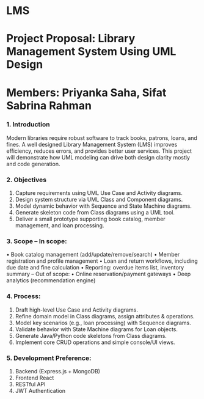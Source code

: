 # LMS
# Project Proposal: Library Management System Using UML Design 
# Members: Priyanka Saha, Sifat Sabrina Rahman 
### 1. Introduction 
Modern libraries require robust software to track books, patrons, loans, and fines. A well
designed Library Management System (LMS) improves efficiency, reduces errors, and 
provides better user services. This project will demonstrate how UML modeling can drive 
both design clarity mostly and code generation. 
### 2. Objectives 
1. Capture requirements using UML Use Case and Activity diagrams. 
2. Design system structure via UML Class and Component diagrams. 
3. Model dynamic behavior with Sequence and State Machine diagrams. 
4. Generate skeleton code from Class diagrams using a UML tool. 
5. Deliver a small prototype supporting book catalog, member management, and 
loan processing. 
### 3. Scope – In scope: 
• Book catalog management (add/update/remove/search) 
• Member registration and profile management 
• Loan and return workflows, including due date and fine calculation 
• Reporting: overdue items list, inventory summary – Out of scope: 
• Online reservation/payment gateways 
• Deep analytics (recommendation engine) 
### 4. Process: 
1. Draft high-level Use Case and Activity diagrams. 
2. Refine domain model in Class diagrams, assign attributes & operations. 
3. Model key scenarios (e.g., loan processing) with Sequence diagrams. 
4. Validate behavior with State Machine diagrams for Loan objects. 
5. Generate Java/Python code skeletons from Class diagrams. 
6. Implement core CRUD operations and simple console/UI views. 

### 5. Development Preference:
1. Backend (Express.js + MongoDB)
2. Frontend React
3. RESTful API
4. JWT Authentication
